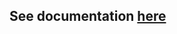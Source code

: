 ## See documentation [here](https://github.com/sbaglieri13/RB-Tree-vs-BS-Tree/blob/master/Relazione_Esercizio_A.pdf)
